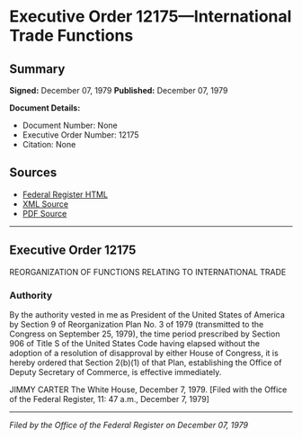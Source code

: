 # Executive Order 12175—International Trade Functions

## Summary

**Signed:** December 07, 1979
**Published:** December 07, 1979

**Document Details:**
- Document Number: None
- Executive Order Number: 12175
- Citation: None

## Sources
- [Federal Register HTML](https://www.presidency.ucsb.edu/documents/executive-order-12175-international-trade-functions)
- [XML Source](None)
- [PDF Source](None)

---

## Executive Order 12175

REORGANIZATION OF FUNCTIONS RELATING TO INTERNATIONAL TRADE
### Authority

By the authority vested in me as President of the United States of America by Section 9 of Reorganization Plan No. 3 of 1979 (transmitted to the Congress on September 25, 1979), the time period prescribed by Section 906 of Title S of the United States Code having elapsed without the adoption of a resolution of disapproval by either House of Congress, it is hereby ordered that Section 2(b)(1) of that Plan, establishing the Office of Deputy Secretary of Commerce, is effective immediately.

JIMMY CARTER
The White House,
December 7, 1979.
[Filed with the Office of the Federal Register, 11: 47 a.m., December 7, 1979]

---

*Filed by the Office of the Federal Register on December 07, 1979*
